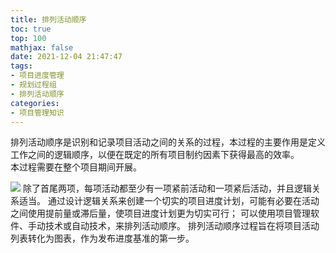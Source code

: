```yaml
---
title: 排列活动顺序
toc: true
top: 100
mathjax: false
date: 2021-12-04 21:47:47
tags:
- 项目进度管理
- 规划过程组
- 排列活动顺序
categories:
- 项目管理知识
---
```

排列活动顺序是识别和记录项目活动之间的关系的过程，本过程的主要作用是定义工作之间的逻辑顺序，以便在既定的所有项目制约因素下获得最高的效率。  
本过程需要在整个项目期间开展。  

<img src="https://ddabb.github.io/photos/pmpimages/数据流向图/6.3排列活动顺序.png"/>
除了首尾两项，每项活动都至少有一项紧前活动和一项紧后活动，并且逻辑关系适当。  
通过设计逻辑关系来创建一个切实的项目进度计划，可能有必要在活动之间使用提前量或滞后量，使项目进度计划更为切实可行；  
可以使用项目管理软件、手动技术或自动技术，来排列活动顺序。  
排列活动顺序过程旨在将项目活动列表转化为图表，作为发布进度基准的第一步。  
